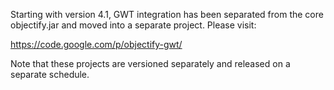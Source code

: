 Starting with version 4.1, GWT integration has been separated from the core objectify.jar and moved into a separate project. Please visit:

https://code.google.com/p/objectify-gwt/

Note that these projects are versioned separately and released on a separate schedule.
